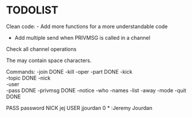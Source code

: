 # TODOLIST

Clean code:
    - Add more functions for a more understandable code

 - Add multiple send when PRIVMSG is called in a channel

 Check all channel operations

 The <realname> may contain space characters.

Commands:
    -join                   DONE
    -kill
    -oper
    -part                   DONE
    -kick               
    -topic                  DONE
    -nick                   
    -user               	
    -pass                   DONE
    -privmsg                DONE
    -notice
    -who
    -names
    -list
    -away
    -mode
    -quit                   DONE


PASS password
NICK jej
USER jjourdan 0 * :Jeremy Jourdan
